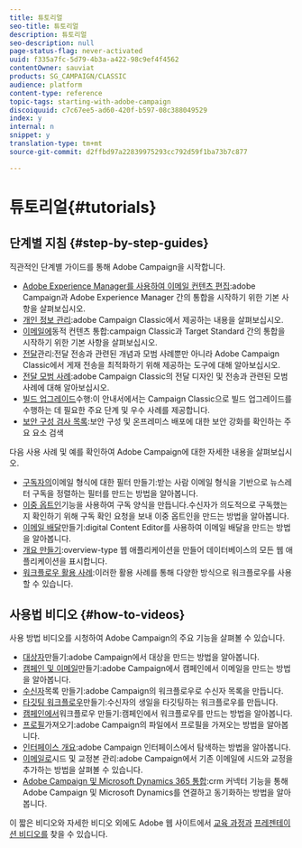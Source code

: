 ```yaml
---
title: 튜토리얼
seo-title: 튜토리얼
description: 튜토리얼
seo-description: null
page-status-flag: never-activated
uuid: f335a7fc-5d79-4b3a-a422-98c9ef4f4562
contentOwner: sauviat
products: SG_CAMPAIGN/CLASSIC
audience: platform
content-type: reference
topic-tags: starting-with-adobe-campaign
discoiquuid: c7c67ee5-ad60-420f-b597-08c388049529
index: y
internal: n
snippet: y
translation-type: tm+mt
source-git-commit: d2ffbd97a22839975293cc792d59f1ba73b7c877

---
```



# 튜토리얼{#tutorials}

## 단계별 지침 {#step-by-step-guides}

직관적인 단계별 가이드를 통해 Adobe Campaign을 시작합니다.

* [Adobe Experience Manager를 사용하여 이메일 컨텐츠 편집](https://docs.campaign.adobe.com/doc/AC/getting_started/EN/aem.html):adobe Campaign과 Adobe Experience Manager 간의 통합을 시작하기 위한 기본 사항을 살펴보십시오.
* [개인 정보 관리](https://helpx.adobe.com/campaign/kb/acc-privacy.html):adobe Campaign Classic에서 제공하는 내용을 살펴보십시오.
* [이메일에](https://docs.campaign.adobe.com/doc/AC/getting_started/EN/target.html)동적 컨텐츠 통합:campaign Classic과 Target Standard 간의 통합을 시작하기 위한 기본 사항을 살펴보십시오.
* [전달](https://docs.campaign.adobe.com/doc/AC/getting_started/EN/deliverability.html)관리:전달 전송과 관련된 개념과 모범 사례뿐만 아니라 Adobe Campaign Classic에서 게재 전송을 최적화하기 위해 제공하는 도구에 대해 알아보십시오.
* [전달 모범 사례](https://docs.campaign.adobe.com/doc/AC/getting_started/EN/deliveryBestPractices.html):adobe Campaign Classic의 전달 디자인 및 전송과 관련된 모범 사례에 대해 알아보십시오.
* [빌드 업그레이드](https://docs.campaign.adobe.com/doc/AC/getting_started/EN/buildUpgrade.html)수행:이 안내서에서는 Campaign Classic으로 빌드 업그레이드를 수행하는 데 필요한 주요 단계 및 우수 사례를 제공합니다.
* [보안 구성 검사 목록](https://docs.campaign.adobe.com/doc/AC/getting_started/EN/security.html):보안 구성 및 온프레미스 배포에 대한 보안 강화를 확인하는 주요 요소 검색

다음 사용 사례 및 예를 확인하여 Adobe Campaign에 대한 자세한 내용을 살펴보십시오.

* [구독자의](../../platform/using/use-case.md#creating-a-filter-on-the-email-format-of-subscribers)이메일 형식에 대한 필터 만들기:받는 사람 이메일 형식을 기반으로 뉴스레터 구독을 정렬하는 필터를 만드는 방법을 알아봅니다.
* [이중 옵트인](../../web/using/use-cases--web-forms.md#create-a-subscription--form-with-double-opt-in)기능을 사용하여 구독 양식을 만듭니다.수신자가 의도적으로 구독했는지 확인하기 위해 구독 확인 요청을 보내 이중 옵트인을 만드는 방법을 알아봅니다.
* [이메일 배달](../../web/using/use-case--creating-an-email-delivery.md)만들기:digital Content Editor를 사용하여 이메일 배달을 만드는 방법을 알아봅니다.
* [개요 만들기](../../web/using/use-cases--creating-overviews.md):overview-type 웹 애플리케이션을 만들어 데이터베이스의 모든 웹 애플리케이션을 표시합니다.
* [워크플로우 활용 사례](../../workflow/using/using-the-local-approval-activity.md):이러한 활용 사례를 통해 다양한 방식으로 워크플로우를 사용할 수 있습니다.

## 사용법 비디오 {#how-to-videos}

사용 방법 비디오를 시청하여 Adobe Campaign의 주요 기능을 살펴볼 수 있습니다.

* [대상자](https://docs.adobe.com/content/help/en/campaign-learn/campaign-classic-tutorials/getting-started/creating-a-list-of-recipients.html)만들기:adobe Campaign에서 대상을 만드는 방법을 알아봅니다.
* [캠페인 및 이메일](https://docs.adobe.com/content/help/en/campaign-learn/campaign-classic-tutorials/getting-started/creating-a-campaign-and-an-email.html)만들기:adobe Campaign에서 캠페인에서 이메일을 만드는 방법을 알아봅니다.
* [수신자](https://docs.adobe.com/content/help/en/campaign-learn/campaign-classic-tutorials/getting-started/creating-a-list-of-recipients.html)목록 만들기:adobe Campaign의 워크플로우로 수신자 목록을 만듭니다.
* [타깃팅 워크플로우](https://docs.adobe.com/content/help/en/campaign-learn/campaign-classic-tutorials/getting-started/creating-a-targeting-workflow.html)만들기:수신자의 생일을 타깃팅하는 워크플로우를 만듭니다.
* [캠페인에서](https://docs.adobe.com/content/help/en/campaign-learn/campaign-classic-tutorials/getting-started/creating-a-workflow.html)워크플로우 만들기:캠페인에서 워크플로우를 만드는 방법을 알아봅니다.
* [프로필](https://docs.adobe.com/content/help/en/campaign-learn/campaign-classic-tutorials/getting-started/importing-profiles.html)가져오기:adobe Campaign의 파일에서 프로필을 가져오는 방법을 알아봅니다.
* [인터페이스 개요](https://docs.adobe.com/content/help/en/campaign-learn/campaign-classic-tutorials/getting-started/interface-overview.html):adobe Campaign 인터페이스에서 탐색하는 방법을 알아봅니다.
* [이메일로](https://docs.adobe.com/content/help/en/campaign-learn/campaign-classic-tutorials/getting-started/managing-seed-and-proofs.html)시드 및 교정본 관리:adobe Campaign에서 기존 이메일에 시드와 교정을 추가하는 방법을 살펴볼 수 있습니다.
* [Adobe Campaign 및 Microsoft Dynamics 365 통합](https://docs.adobe.com/content/help/en/campaign-learn/campaign-classic-tutorials/integrating/dynamics365-integration.html):crm 커넥터 기능을 통해 Adobe Campaign 및 Microsoft Dynamics를 연결하고 동기화하는 방법을 알아봅니다.

이 짧은 비디오와 자세한 비디오 외에도 Adobe 웹 사이트에서 [교육 과정과](https://training.adobe.com/training/courses.html) [프레젠테이션 비디오를](https://www.adobe.com/training/video.html) 찾을 수 있습니다.
